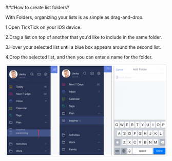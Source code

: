 ###How to create list folders?

With Folders, organizing your lists is as simple as drag-and-drop. 

1.Open TickTick on your iOS device. 

2.Drag a list on top of another that you'd like to include in the same folder.

3.Hover your selected list until a blue box appears around the second list. 

4.Drop the selected list, and then you can enter a name for the folder.

![](createfolder123.jpg)